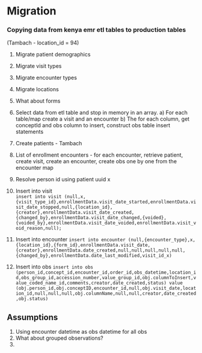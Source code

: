 # Migration

### Copying data from kenya emr etl tables to production tables
(Tambach - location_id = 94)
1. Migrate patient demographics
2. Migrate visit types
3. Migrate encounter types
4. Migrate locations
5. What about forms
6. Select data from etl table and stop in memory in an array. 
    a) For each table/map create a visit and an encounter
    b) The for each column, get conceptId and obs column to insert, construct obs table insert statements

1. Create patients - Tambach
2. List of enrollment encounters - for each encounter, retrieve patient, create visit, create an encounter, create obs one by one from the encounter map


1. Resolve person id using patient uuid x
2. Insert into visit   
`insert into visit (null,x,{visit_type_id},enrollmentData.visit_date_started,enrollmentData.visit_date_stopped,null,{location_id},{creator},enrollmentData.visit_date_created,{changed_by},enrollmentData.visit_date_changed,{voided},{voided_by},enrollmentData.visit_date_voided,enrollmentData.visit_void_reason,null); `
3. Insert into encounter
`insert into encounter (null,{encounter_type},x,{location_id},{form_id},enrollmentData.visit_date,{creator},enrollmentData.date_created,null,null,null,null,null,{changed_by},enrollmentData.date_last_modified,visit_id_x)`
4. Insert into obs
`insert into obs (person_id,concept_id,encounter_id,order_id,obs_datetime,location_id,obs_group_id,accession_number,value_group_id,obj.columnToInsert,value_coded_name_id,comments,creator,date_created,status) value (obj.person_id,obj.conceptID,encounter_id,null,obj.visit_date,location_id,null,null,null,obj.columnName,null,null,creator,date_created,obj.status)`


## Assumptions
1. Using encounter datetime as obs datetime for all obs
2. What about grouped observations?
3. 



